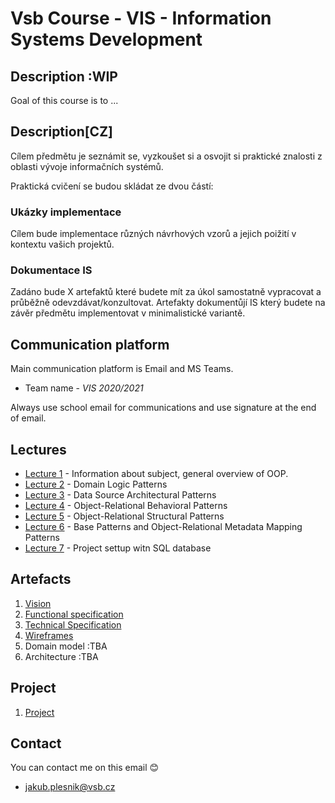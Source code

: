 # Vsb Course - VIS - Information Systems Development 

## Description :WIP
Goal of this course is to ... 

## Description[CZ] 
Cílem předmětu je seznámit se, vyzkoušet si a osvojit si praktické znalosti z oblasti vývoje informačních systémů.

Praktická cvičení se budou skládat ze dvou částí: 
### Ukázky implementace
Cílem bude implementace různých návrhových vzorů a jejich poižití v kontextu vašich projektů.

### Dokumentace IS
Zadáno bude X artefaktů které budete mít za úkol samostatně vypracovat a průběžně odevzdávat/konzultovat. Artefakty dokumentůjí IS který budete na závěr předmětu implementovat v minimalistické variantě.

## Communication platform   
Main communication platform is Email and MS Teams.

* Team name - *VIS 2020/2021*

Always use school email for communications and use signature at the end of email.

## Lectures
* [Lecture 1](/lectures/lecture1/Readme.md)  - Information about subject, general overview of OOP. 
* [Lecture 2](/lectures/lecture2/Readme.md)  - Domain Logic Patterns
* [Lecture 3](/lectures/lecture3/Readme.md)  - Data Source Architectural Patterns
* [Lecture 4](/lectures/lecture4/Readme.md)  - Object-Relational Behavioral Patterns
* [Lecture 5](/lectures/lecture5/Readme.md)  - Object-Relational Structural Patterns
* [Lecture 6](/lectures/lecture6/readme.md)  - Base Patterns and Object-Relational Metadata Mapping Patterns
* [Lecture 7](/lectures/lecture7/readme.md)  - Project settup witn SQL database

## Artefacts
1. [Vision](/artefacts/artefakt1.md)
2. [Functional specification](/artefacts/artifact2.md)
3. [Technical Specification](/artefacts/artifact3.md)
4. [Wireframes](/artefacts/artifact4.md)
5. Domain model :TBA
6. Architecture :TBA

## Project
1. [Project](/project/readme.md)

## Contact
You can contact me on this email :blush:
- jakub.plesnik@vsb.cz  
